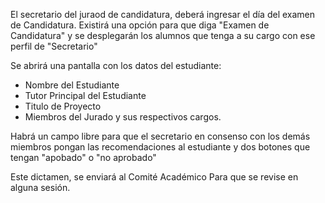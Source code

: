 El secretario del juraod de candidatura, deberá ingresar el día del examen de Candidatura.
Existirá una opción para que diga "Examen de Candidatura" y se desplegarán los alumnos que tenga a su cargo con ese perfil de "Secretario"

Se abrirá una pantalla con los datos del estudiante:
 - Nombre del Estudiante
 - Tutor Principal del Estudiante
 - Titulo de Proyecto
 - Miembros del Jurado y sus respectivos cargos.

Habrá un campo libre para que el secretario en consenso con los demás miembros pongan las recomendaciones al estudiante y dos botones 
que tengan "apobado" o "no aprobado"

Este dictamen, se enviará al Comité Académico Para que se revise en alguna sesión.
